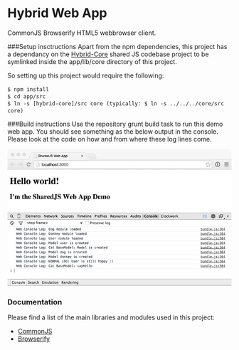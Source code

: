 # Hybrid Web App
CommonJS Browserify HTML5 webbrowser client.
	
###Setup insctructions
Apart from the npm dependencies, this project has a dependancy on the [Hybrid-Core](https://github.com/karaoak/SharedJS.hybrid-core) shared JS codebase project to be symlinked inside the app/lib/core directory of this project.

So setting up this project would require the following:

	$ npm install
	$ cd app/src
	$ ln -s [hybrid-core]/src core (typically: $ ln -s ../../../core/src core)
	
###Build instructions
Use the repository grunt build task to run this demo web app.
You should see something as the below output in the console. Please look at the code on how and from where these log lines come.

![image](./documentation/sharedjs-web-app-console-log.png)

### Documentation
Please find a list of the main libraries and modules used in this project:

* [CommonJS](http://wiki.commonjs.org/wiki/CommonJS)
* [Browserify](http://browserify.org/)
	

	
	
